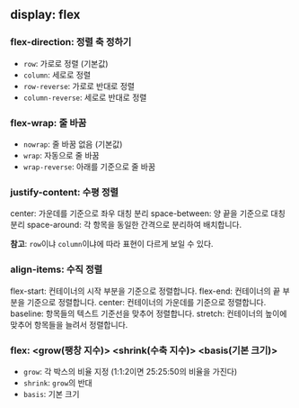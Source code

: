 ## display: flex

### flex-direction: 정렬 축 정하기

- `row`: 가로로 정렬 (기본값)
- `column`: 세로로 정렬
- `row-reverse`: 가로로 반대로 정렬
- `column-reverse`: 세로로 반대로 정렬

### flex-wrap: 줄 바꿈

- `nowrap`: 줄 바꿈 없음 (기본값)
- `wrap`: 자동으로 줄 바꿈
- `wrap-reverse`: 아래를 기준으로 줄 바꿈

### justify-content: 수평 정렬

center: 가운데를 기준으로 좌우 대칭 분리
space-between: 양 끝을 기준으로 대칭 분리
space-around: 각 항목을 동일한 간격으로 분리하여 배치합니다.

**참고**: `row`이냐 `column`이냐에 따라 표현이 다르게 보일 수 있다.

### align-items: 수직 정렬

flex-start: 컨테이너의 시작 부분을 기준으로 정렬합니다.
flex-end: 컨테이너의 끝 부분을 기준으로 정렬합니다.
center: 컨테이너의 가운데를 기준으로 정렬합니다.
baseline: 항목들의 텍스트 기준선을 맞추어 정렬합니다.
stretch: 컨테이너의 높이에 맞추어 항목들을 늘려서 정렬합니다.

### flex: <grow(팽창 지수)> <shrink(수축 지수)> <basis(기본 크기)>

- `grow`: 각 박스의 비율 지정 (1:1:2이면 25:25:50의 비율을 가진다)
- `shrink`: `grow`의 반대
- `basis`: 기본 크기
